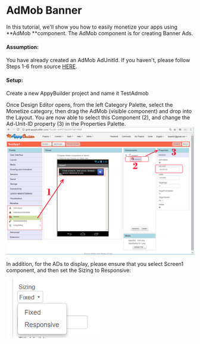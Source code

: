 # AdMob Banner

In this tutorial, we'll show you how to easily monetize your apps using **AdMob **component. The AdMob component is for creating Banner Ads.

#### Assumption:

You have already created an AdMob AdUnitId. If you haven't, please follow Steps 1-6 from source [HERE](https://quickappninja.zendesk.com/hc/en-us/articles/115000826865-How-to-create-Banner-Admob-Ad-unit-ID-?mobile_site=true).

#### Setup:

Create a new AppyBuilder project and name it TestAdmob

Once Design Editor opens, from the left Category Palette, select the Monetize category, then drag the AdMob \(visible component\) and drop into the Layout. You are now able to select this Component \(2\), and change the Ad-Unit-ID property \(3\) in the Properties Palette. ![](/assets/bookAdMob1.png)

In addition, for the ADs to display, please ensure that you select Screen1 component, and then set the Sizing to Responsive:

![](/assets/book-admob-responsive.png)


